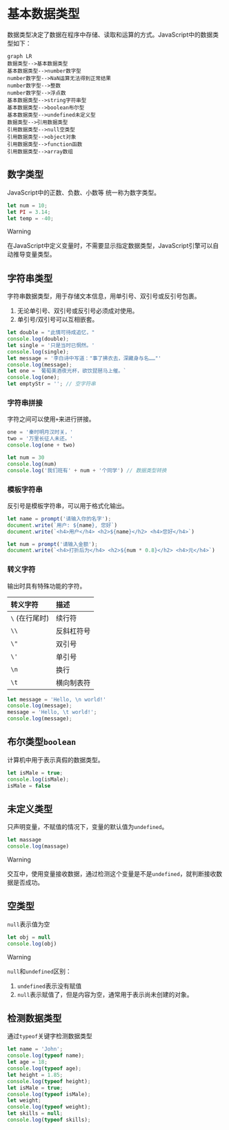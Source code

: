# 基本数据类型

数据类型决定了数据在程序中存储、读取和运算的方式。JavaScript中的数据类型如下：

```mermaid
graph LR
数据类型-->基本数据类型
基本数据类型-->number数字型
number数字型-->NaN运算无法得到正常结果
number数字型-->整数
number数字型-->浮点数
基本数据类型-->string字符串型
基本数据类型-->boolean布尔型
基本数据类型-->undefined未定义型
数据类型-->引用数据类型
引用数据类型-->null空类型
引用数据类型-->object对象
引用数据类型-->function函数
引用数据类型-->array数组
```

## 数字类型

JavaScript中的正数、负数、小数等 统一称为数字类型。

```js
let num = 10;
let PI = 3.14; 
let temp = -40;
```

> [!warning]
>
> 在JavaScript中定义变量时，不需要显示指定数据类型，JavaScript引擎可以自动推导变量类型。

## 字符串类型

字符串数据类型，用于存储文本信息，用单引号、双引号或反引号包裹。

1. 无论单引号、双引号或反引号必须成对使用。
2. 单引号/双引号可以互相嵌套。

```js
let double = "此情可待成追忆，"
console.log(double);
let single = '只是当时已惘然。'
console.log(single);
let message = '李白诗中写道："事了拂衣去，深藏身与名……"'
console.log(message);
let one = `葡萄美酒夜光杯，欲饮琵琶马上催。`
console.log(one);
let emptyStr = ''; // 空字符串
```

### 字符串拼接

字符之间可以使用`+`来进行拼接。

```js
one = '秦时明月汉时关，'
two = '万里长征人未还。'
console.log(one + two)

let num = 30
console.log(num)
console.log('我们班有' + num + '个同学') // 数据类型转换
```

### 模板字符串

反引号是模板字符串，可以用于格式化输出。

```js
let name = prompt('请输入你的名字');
document.write(`用户: ${name}, 您好`)
document.write(`<h4>用户</h4> <h2>${name}</h2> <h4>您好</h4>`)

let num = prompt('请输入金额');
document.write(`<h4>打折后为</h4> <h2>${num * 0.8}</h2> <h4>元</h4>`)
```

### 转义字符

输出时具有特殊功能的字符。

| 转义字符       | 描述       |
| :------------- | :--------- |
| `\` (在行尾时) | 续行符     |
| `\\`           | 反斜杠符号 |
| `\"`           | 双引号     |
| `\'`           | 单引号     |
| `\n`           | 换行       |
| `\t`           | 横向制表符 |

```js
let message = 'Hello, \n world!'
console.log(message);
message = 'Hello, \t world!';
console.log(message);
```

## 布尔类型`boolean`

计算机中用于表示真假的数据类型。

```js
let isMale = true;
console.log(isMale);
isMale = false
```

## 未定义类型

只声明变量，不赋值的情况下，变量的默认值为`undefined`。

```js
let massage
console.log(massage)
```

> [!warning]
>
> 交互中，使用变量接收数据，通过检测这个变量是不是`undefined`，就判断接收数据是否成功。

## 空类型

`null`表示值为空

```js
let obj = null
console.log(obj)
```

>[!warning]
>
>`null`和`undefined`区别：
>
>1. `undefined`表示没有赋值
>2. `null`表示赋值了，但是内容为空，通常用于表示尚未创建的对象。

## 检测数据类型

通过`typeof`关键字检测数据类型

```js
let name = 'John';
console.log(typeof name);
let age = 18;
console.log(typeof age);
let height = 1.85;
console.log(typeof height);
let isMale = true;
console.log(typeof isMale);
let weight;
console.log(typeof weight);
let skills = null;
console.log(typeof skills);
```

